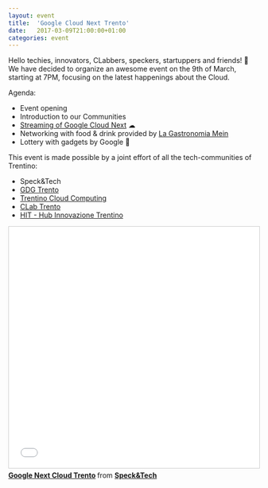 ```yaml
---
layout: event
title:  'Google Cloud Next Trento'
date:   2017-03-09T21:00:00+01:00
categories: event
---
```


Hello techies, innovators, CLabbers, speckers, startuppers and friends! 🙂
We have decided to organize an awesome event on the 9th of March, starting at 7PM, focusing on the latest happenings about the Cloud.

Agenda:

* Event opening
* Introduction to our Communities
* <a target="_blank" href="//cloudnext.withgoogle.com/">Streaming of Google Cloud Next</a> ☁
* Networking with food & drink provided by <a target="_blank" href="//lagastronomiamein.it">La Gastronomia Mein</a>
* Lottery with gadgets by Google 🎁

This event is made possible by a joint effort of all the tech-communities of Trentino:

* Speck&Tech
* <a target="_blank" href="//developers.google.com/groups/chapter/111161676776647373558/">GDG Trento</a>
* <a target="_blank" href="//www.meetup.com/Trentino-Cloud-Computing-Meetup/">Trentino Cloud Computing</a>
* <a target="_blank" href="//www.facebook.com/CLabTrento/">CLab Trento</a>
* <a target="_blank" href="//www.trentinoinnovation.eu/">HIT - Hub Innovazione Trentino</a>

<iframe src="//www.slideshare.net/slideshow/embed_code/key/3wxymBNcdjabwV" width="595" height="485" frameborder="0" marginwidth="0" marginheight="0" scrolling="no" style="border:1px solid #CCC; border-width:1px; margin-bottom:5px; max-width: 100%;" allowfullscreen> </iframe> <div style="margin-bottom:5px"> <strong> <a href="//www.slideshare.net/speckandtech/google-next-cloud-trento" title="Google Next Cloud Trento" target="_blank">Google Next Cloud Trento</a> </strong> from <strong><a target="_blank" href="//www.facebook.com/speckandtech/">Speck&amp;Tech</a></strong> </div>
